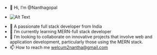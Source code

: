 - 👋 Hi, I’m @Nanthagopal

- <p align="left">
  <img src="https://cdni.iconscout.com/illustration/free/thumb/free-developer-2080968-1750498.png" alt="Alt Text" />
</p>

- 👀 A passionate full stack developer from India
- 🌱 I’m currently learning MERN-full stack developer
- 💞️ I’m looking to collaborate on innovative projects that involve web and application development, particularly those using the MERN stack.
- 📫 How to reach me welcum2nantha@gmail.com

<!---
nanthagopalabi/nanthagopalabi is a ✨ special ✨ repository because its `README.md` (this file) appears on your GitHub profile.
You can click the Preview link to take a look at your changes.
--->
